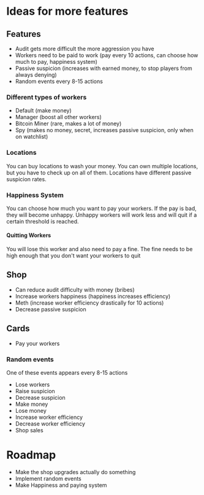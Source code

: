 # Ideas for more features

## Features
- Audit gets more difficult the more aggression you have
- Workers need to be paid to work (pay every 10 actions, can choose how much to pay, happiness system)
- Passive suspicion (increases with earned money, to stop players from always denying)
- Random events every 8-15 actions

### Different types of workers
- Default (make money)
- Manager (boost all other workers)
- Bitcoin Miner (rare, makes a lot of money)
- Spy (makes no money, secret, increases passive suspicion, only when on watchlist)

### Locations
You can buy locations to wash your money. 
You can own multiple locations, but you have to check up on all of them.
Locations have different passive suspicion rates.

### Happiness System
You can choose how much you want to pay your workers. 
If the pay is bad, they will become unhappy.
Unhappy workers will work less and will quit if a certain threshold is reached.

#### Quitting Workers
You will lose this worker and also need to pay a fine. 
The fine needs to be high enough that you don't want your workers to quit

## Shop
- Can reduce audit difficulty with money (bribes)
- Increase workers happiness (happiness increases efficiency)
- Meth (increase worker efficiency drastically for 10 actions)
- Decrease passive suspicion
    
## Cards
- Pay your workers

### Random events
One of these events appears every 8-15 actions
- Lose workers
- Raise suspicion
- Decrease suspicion
- Make money
- Lose money
- Increase worker efficiency
- Decrease worker efficiency
- Shop sales


# Roadmap
- Make the shop upgrades actually do something
- Implement random events
- Make Happiness and paying system